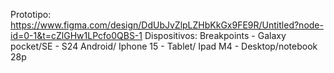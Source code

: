 Prototipo: https://www.figma.com/design/DdUbJvZlpLZHbKkGx9FE9R/Untitled?node-id=0-1&t=cZlGHw1LPcfo0QBS-1
Dispositivos: Breakpoints -
Galaxy pocket/SE -
S24 Android/ Iphone 15 -
Tablet/ Ipad M4 -
Desktop/notebook 28p
